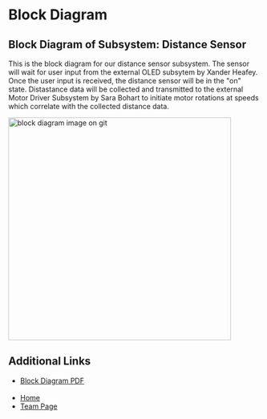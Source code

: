 # Block Diagram
## Block Diagram of Subsystem: Distance Sensor

This is the block diagram for our distance sensor subsystem. The sensor will wait for user input from the external OLED subsytem by Xander Heafey. Once the user input is received, the distance sensor will be in the "on" state. Distastance data will be collected and transmitted to the external Motor Driver Subsystem by Sara Bohart to initiate motor rotations at speeds which correlate with the collected distance data.  

<img width="444" alt="block diagram image on git" src="https://github.com/user-attachments/assets/b8cf464c-832a-41db-afa9-15569102522c" /><br>

<h2>Additional Links</h2>
<ul>
    <li><a href="https://arizonastateu-my.sharepoint.com/:b:/g/personal/jasmi157_sundevils_asu_edu/ESDm-DuEvFxGoCbNjRdp1-wBeaGve_2IOb95FG7QYGXSuQ?e=8YIr1C">Block Diagram PDF</a></li> <br>
    <li><a href="https://juliasmith141414.github.io/">Home</a></li>
    <li><a href="https://egr314-2025-s-301.github.io/main-page/">Team Page</a></li>
</ul>


